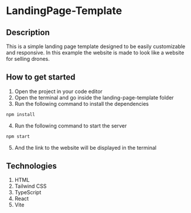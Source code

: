 # LandingPage-Template

## Description

This is a simple landing page template designed to be easily customizable and responsive. In this example the website is made to look like a website for selling drones.

## How to get started

1. Open the project in your code editor
2. Open the terminal and go inside the landing-page-template folder
3. Run the following command to install the dependencies

```bash
npm install
```

4. Run the following command to start the server

```bash
npm start
```

5. And the link to the website will be displayed in the terminal

## Technologies

1. HTML
2. Tailwind CSS
3. TypeScript
4. React
5. Vite
